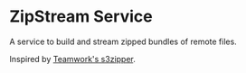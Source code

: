 # ZipStream Service

A service to build and stream zipped bundles of remote files.

Inspired by [Teamwork's s3zipper](https://github.com/Teamwork/s3zipper).

